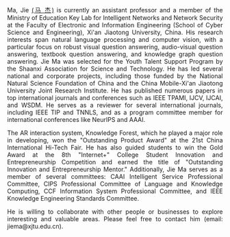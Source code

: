<p align='justify'>Ma, Jie <a href='https://gr.xjtu.edu.cn/zh/web/jiema'>(马 杰)</a> is currently an assistant professor and a member of the Ministry of Education Key Lab for Intelligent Networks and Network Security at the Faculty of Electronic and Information Engineering (School of Cyber Science and Engineering), Xi'an Jiaotong University, China. His research interests span natural language processing and computer vision, with a particular focus on robust visual question answering, audio-visual question answering, textbook question answering, and knowledge graph question answering. Jie Ma was selected for the Youth Talent Support Program by the Shaanxi Association for Science and Technology. He has led several national and corporate projects, including those funded by the National Natural Science Foundation of China and the China Mobile-Xi'an Jiaotong University Joint Research Institute. He has published numerous papers in top international journals and conferences such as IEEE TPAMI, IJCV, IJCAI, and WSDM. He serves as a reviewer for several international journals, including IEEE TIP and TNNLS, and as a program committee member for international conferences like NeurIPS and AAAI.</p>

<p align='justify'>The AR interaction system, Knowledge Forest, which he played a major role in developing, won the "Outstanding Product Award" at the 21st China International Hi-Tech Fair. He has also guided students to win the Gold Award at the 8th "Internet+" College Student Innovation and Entrepreneurship Competition and earned the title of "Outstanding Innovation and Entrepreneurship Mentor." Additionally, Jie Ma serves as a member of several committees: CAAI Intelligent Service Professional Committee, CIPS Professional Committee of Language and Knowledge Computing, CCF Information System Professional Committee, and IEEE Knowledge Engineering Standards Committee.</p>

<p align='justify'>He is willing to collaborate with other people or businesses to explore interesting and valuable areas. Please feel free to contact him (email: jiema@xjtu.edu.cn). </p>